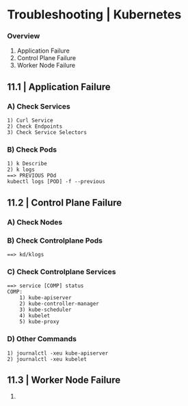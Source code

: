 # Troubleshooting | Kubernetes

### Overview
1) Application Failure
2) Control Plane Failure
3) Worker Node Failure


## 11.1 | Application Failure

### A) Check Services
    1) Curl Service
    2) Check Endpoints
    3) Check Service Selectors

### B) Check Pods
    1) k Describe
    2) k logs
    ==> PREVIOUS POd
    kubectl logs [POD] -f --previous

## 11.2 | Control Plane Failure
### A) Check Nodes
### B) Check Controlplane Pods
    ==> kd/klogs
### C) Check Controlplane Services
    ==> service [COMP] status
    COMP:
        1) kube-apiserver
        2) kube-controller-manager
        3) kube-scheduler
        4) kubelet
        5) kube-proxy
### D) Other Commands
    1) journalctl -xeu kube-apiserver
    2) journalctl -xeu kubelet



    
## 11.3 | Worker Node Failure

1) 

